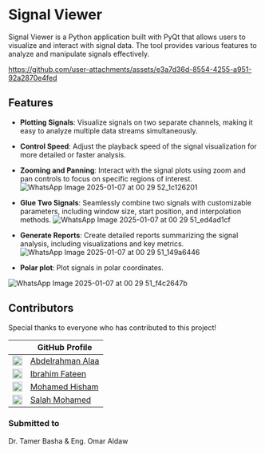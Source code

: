 # Signal Viewer

Signal Viewer is a Python application built with PyQt that allows users to visualize and interact with signal data. The tool provides various features to analyze and manipulate signals effectively.

https://github.com/user-attachments/assets/e3a7d36d-8554-4255-a951-92a2870e4fed

## Features

- **Plotting Signals**: Visualize signals on two separate channels, making it easy to analyze multiple data streams simultaneously.
- **Control Speed**: Adjust the playback speed of the signal visualization for more detailed or faster analysis.
- **Zooming and Panning**: Interact with the signal plots using zoom and pan controls to focus on specific regions of interest.
![WhatsApp Image 2025-01-07 at 00 29 52_1c126201](https://github.com/user-attachments/assets/ec011c50-8562-4a58-92eb-5448488e6c0b)

- **Glue Two Signals**: Seamlessly combine two signals with customizable parameters, including window size, start position, and interpolation methods.
![WhatsApp Image 2025-01-07 at 00 29 51_ed4ad1cf](https://github.com/user-attachments/assets/ac66286f-7d7b-4f96-a15f-85c22d9cc1f1)

- **Generate Reports**: Create detailed reports summarizing the signal analysis, including visualizations and key metrics.
![WhatsApp Image 2025-01-07 at 00 29 51_149a6446](https://github.com/user-attachments/assets/c64ea963-ad2b-4414-ae94-3bc75c2fba7d)

- **Polar plot**: Plot signals in polar coordinates.

![WhatsApp Image 2025-01-07 at 00 29 51_f4c2647b](https://github.com/user-attachments/assets/787bb18d-1f4c-417e-b52f-2384f5b5d904)

## Contributors

Special thanks to everyone who has contributed to this project!  

|              | GitHub Profile                     |
|------------------|-----------------------------------|
| [<img src="https://github.com/abdelrahman-alaa-10.png" width="20">](https://github.com/abdelrahman-alaa-10) | [Abdelrahman Alaa](https://github.com/abdelrahman-alaa-10) |
| [<img src="https://github.com/Ibrahim-Fateen.png" width="20">](https://github.com/Ibrahim-Fateen) | [Ibrahim Fateen](https://github.com/Ibrahim-Fateen) |
| [<img src="https://github.com/MohamedHisham20.png" width="20">](https://github.com/MohamedHisham20) | [Mohamed Hisham](https://github.com/MohamedHisham20) |
| [<img src="https://github.com/salahmohamed03.png" width="20">](https://github.com/salahmohamed03) | [Salah Mohamed](https://github.com/salahmohamed03) |

### Submitted to
Dr. Tamer Basha & Eng. Omar Aldaw
